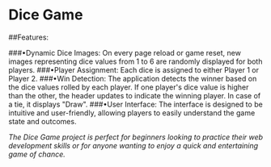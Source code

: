 # Dice Game

##Features:

###•Dynamic Dice Images: On every page reload or game reset, new images representing dice values from 1 to 6 are randomly displayed for both players.
###•Player Assignment: Each dice is assigned to either Player 1 or Player 2.
###•Win Detection: The application detects the winner based on the dice values rolled by each player. If one player's dice value is higher than the other, the header updates to indicate the winning player. In case of a tie, it displays "Draw".
###•User Interface: The interface is designed to be intuitive and user-friendly, allowing players to easily understand the game state and outcomes.

*The Dice Game project is perfect for beginners looking to practice their web development skills or for anyone wanting to enjoy a quick and entertaining game of chance.*
